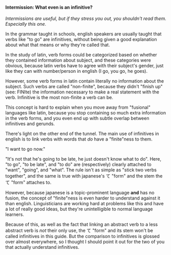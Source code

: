 
#### Intermission: What even is an infinitive?


*Intermissions are useful, but if they stress you out, you shouldn't read them. Especially this one.*


In the grammar taught in schools, english speakers are usually taught that verbs like "to go" are infinitives, without being given a good explanation about what that means or why they're called that.


In the study of latin, verb forms could be categorized based on whether they contained information about subject, and these categories were obvious, because latin verbs have to agree with their subject's gender, just like they can with number/person in english (I go, you go, he goes).


However, some verb forms in latin contain literally no information about the subject. Such verbs are called "non-finite", because they didn't "finish up" (see: FINIte) the information necessary to make a real statement with the verb. Infinitive is the most non-finite a verb can be.


This concept is hard to explain when you move away from "fusional" languages like latin, because you stop containing so much extra information in the verb forms, and you even end up with subtle overlap between infinitives and gerunds.


There's light on the other end of the tunnel. The main use of infinitives in english is to link verbs with words that *do* have a "finite"ness to them.


"I want to go now."  

"It's not that he's going to be late, he just doesn't know what to do".
Here, "to go", "to be late", and "to do" are (respectively) clearly attached to "want", "going", and "what". The rule isn't as simple as "stick two verbs together", and the same is true with japanese's て "form" and the stem the て "form" attaches to.


However, because japanese is a topic-prominent language **and** has no fusion, the concept of "finite"ness is even harder to understand against it than english. Linguisticians are working hard at problems like this and have a lot of really good ideas, but they're unintelligible to normal language learners.


Because of this, as well as the fact that linking an abstract verb to a less abstract verb is *not* their only use, the て "form" and its stem won't be called infinitives in this guide. But the comparison to infinitives is glossed over almost everywhere, so I thought I should point it out for the two of you that actually understand infinitives.



